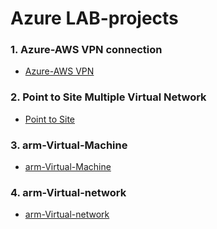 
# Azure LAB-projects


### 1. Azure-AWS VPN connection

- [Azure-AWS VPN](https://www.github.com/octokatherine)

### 2. Point to Site Multiple Virtual Network 

- [Point to Site](https://www.github.com/octokatherine)


### 3. arm-Virtual-Machine

- [arm-Virtual-Machine](https://www.github.com/octokatherine)

### 4. arm-Virtual-network 

- [arm-Virtual-network](https://www.github.com/octokatherine)
